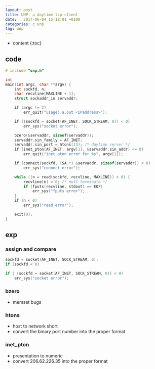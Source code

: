 ```yaml
---
layout: post
title: UNP: a daytime tcp client
date:   2017-06-04 15:18:01 +0100
categories: c unp
tag: unp
---
```


* content
{:toc}

## code

```c
# include "unp.h"

int
main(int argc, char **argv) {
    int sockfd, n;
    char recvline[MAXLINE + 1];
    struct sockaddr_in servaddr;

    if (argc != 2)
        err_quit("usage: a.out <IPaddress>");

    if ((sockfd = socket(AF_INET, SOCK_STREAM, 0)) < 0)
        err_sys("socket error");

    bzero(&servaddr, sizeof(servaddr));
    servaddr.sin_family = AF_INET;
    servaddr.sin_port = htons(13); /* daytime server */
    if (inet_pton(AF_INET, argv[1], &servaddr.sin_addr) <= 0)
        err_quit("inet_pton error for %s", argv[1]);

    if (connect(sockfd, (SA *) &servaddr, sizeof(servaddr)) < 0)
        err_sys("connect error");

    while ((n = read(sockfd, recvline, MAXLINE)) > 0) {
        recvline[n] = 0; /* null terminate */
        if (fputs(recvline, stdout) == EOF)
            err_sys("fputs error");
    }
    if (n < 0)
        err_sys("read error");

    exit(0);
}
```

## exp

### assign and compare

```c
sockfd = socket(AF_INET, SOCK_STREAM, 0);
if (sockfd < 0)
```

```c
if ( (sockfd = socket(AF_INET, SOCK_STREAM, 0)) < 0)
    err_sys("socket error");
```

### bzero

* memset bugs

### htons

* host to network short
* convert the binary port number into the proper format

### inet_pton

* presentation to numeric
* convert 206.62.226.35 into the proper format


[jekyll]:      http://jekyllrb.com
[jekyll-gh]:   https://github.com/jekyll/jekyll
[jekyll-help]: https://github.com/jekyll/jekyll-help
